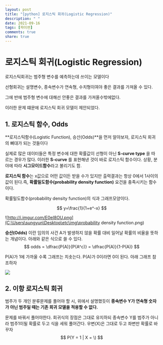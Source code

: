 ```yaml
---
layout: post
title: "[python] 로지스틱 회귀(Logistic Regression)"
description: " "
date: 2021-09-16
tags: [파이썬]
comments: true
share: true
---
```


# 로지스틱 회귀(Logistic Regression)

로지스틱회귀는 범주형 변수를 예측하는데 쓰이는 모델이다

선형회귀는 설명변수, 종속변수가 연속형, 수치형이여야 좋은 결과를 가져올 수 있다.

그에 반에 범주형 변수에 대해선 안좋은 결과를 가져올수밖에없다.

이러한 문제 떄문에 로지스틱 회귀 모델이 제안되었다.

## 1. 로지스틱 함수, Odds

**로지스틱함수(Logistic Function), 승산(Odds)**을 먼저 알아보자, 로지스틱 회귀의 뼈대가 되는 것들이다

실제로 많은 데이터들은 특정 변수에 대한 확률값이 선형이 아닌 **S-curve type** 을 따르는 경우가 많다. 이러한 **S-curve** 를 표현해낸 것이 바로 로지스틱 함수이다. 상황, 분야에 따라 **시그모이드함수**라고 불리기도 함.

**로지스틱 함수**는 x값으로 어떤 값이든 받을 수가 있지만 출력결과는 항상 0에서 1사이의 값이 된다.즉, **확률밀도함수(probability density function)** 요건을 충족시키는 함수이다.

확률밀도함수(probability density function)의 식과 그래프모양이다.


$$
y=\frac{1}{1+e^-x}
$$


![http://i.imgur.com/E0eI8OU.png](C:\Users\sungyun\Desktop\etc\img\probability density function.png)



**승산(Odds)** 이란 임의의 사건 A가 발생하지 않을 확률 대비 일어날 확률의 비율을 뜻하는 개념이다. 아래와 같은 식으로 쓸 수 있다.
$$
odds = \dfrac{P(A)}{P(A^c)} = \dfrac{P(A)}{1-P(A)}
$$


P(A)가 1에 가까울 수록 그래프는 치솟는다. P(A)가 0이라면 0이 된다. 아래 그래프 참조하자

![](C:\Users\sungyun\Desktop\etc\img\odds(승산).png)

## 2. 이항 로지스틱 회귀

범주가 두 개인 분류문제를 풀어야 할 시,  위에서 설명했듯이 **종속변수 Y가 연속형 숫자가 아닌 범주일 때는 기존 회귀 모델을 적용할 수 없다.**

문제를 바꿔서 풀어야한다. 회귀식의 장점은 그대로 유지하되 종속변수 Y를 범주가 아니라 범주1이될 확률로 두고 식을 세워 풀어간다. 우변(X)은 그대로 두고 좌변만 확률로 바꾸자
$$
P(Y = 1 | X = \)
$$
